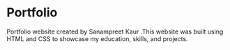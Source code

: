 # Portfolio
Portfolio website created by Sanampreet Kaur .This website was built using HTML and CSS to showcase my education, skills, and projects. 
